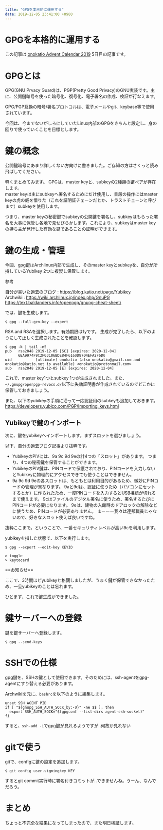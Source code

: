 ```yaml
---
title: "GPGを本格的に運用する"
date: 2019-12-05 23:41:00 +0900
---
```


GPGを本格的に運用する
===

この記事は [onokatio Advent Calendar 2019](https://blog.katio.net/adventcalendar/2019/onokatio) 5日目の記事です。

# GPGとは

GPG(GNU Prvacy Guard)は、PGP(Pretty Good Privacy)のGNU実装です。主に、公開鍵暗号を使った暗号化、復号化、電子署名の作成、検証が行なえます。

GPG/PGP互換の暗号/署名プロトコルは、電子メールやgit、keybase等で使用されています。

今回は、今までないがしろにしていたLinux内部のGPGをきちんと設定し、身の回りで使っていくことを目標とします。

# 鍵の概念

公開鍵暗号にあまり詳しくない方向けに書きました。ご存知の方はさくっと読み飛ばしてください。

軽くまとめてみます。
GPGは、master keyと、subkeyの2種類の鍵ペアが存在します。  
master keyは主にsubkeyへ署名するためにだけ使用し、普段の操作にはmaster keyの虎の威を借りた（これを証明証チェーンだとか、トラストチェーンと呼びます）subkeyを使用します。 

つまり、master keyの秘密鍵でsubkeyの公開鍵を署名し、subkeyはもらった署名を大事に保管し各地で見せびらかします。これにより、subkeyはmaster keyの持ち主が発行した有効な鍵であることの証明ができます。

# 鍵の生成・管理

今回、gpg鍵はArchlinux内部で生成し、そのmaster keyとsubkeyを、自分が所持しているYubikey 2つに複製し保管します。

参考

自分が書いた過去のブログ : https://blog.katio.net/page/Yubikey  
Archwiki : https://wiki.archlinux.jp/index.php/GnuPG  
https://text.baldanders.info/openpgp/gnupg-cheat-sheet/

では、鍵を生成します。

```shell
$ gpg --full-gen-key --expert
```

RSA and RSAを選択します。有効期限は1yです。
生成が完了したら、以下のようにして正しく生成されたことを確認します。

```shell
$ gpg -k | tail -n5
pub   rsa2048 2019-12-05 [SC] [expires: 2020-12-04]
      6EA9974F9C2F03106BDE84F6160D8704EFA2F6D0
uid           [ultimate] onokatio (also onokatio@gmail.com and onokatio@katio.net is available) <onokatio@protonmail.com>
sub   rsa2048 2019-12-05 [E] [expires: 2020-12-04]
```

これで、master key1つとsubkey 1つが生成されました。また、`~/.gnupg/openpgp-revocs.d/`以下に失効証明書が作成されているのでどこかに保管しておきましょう。

また、以下のyubikeyの手順に沿って一応認証用のsubkeyも追加しておきます。
https://developers.yubico.com/PGP/Importing_keys.html

## Yubikeyで鍵のインポート

次に、鍵をyubikeyへインポートします。まずスロットを選びましょう。

以下、自分の過去ブログ記事より抜粋です。

- YubikeyのPIVには、9a 9c 9d 9eの計4つの「スロット」があります。 つまり、4つの秘密鍵を保管することができます。
- YubikeyのPIV鍵は、PINコードで保護されており、PINコードを入力しないとYubikeyに物理的にアクセスできても使うことはできません。
- 9a 9c 9d 9eの各スロットは、もともとは利用目的があるため、微妙にPINコードの管理が異なります。 9aと9dは、認証に使うため（パソコンにセットするとか）に作られたため、一度PINコードを入力するとUSB接続が切れるまで使えます。 9cはファイルのデジタル署名に使うため、署名するたびにPINコードが必要になります。 9eは、建物の入館時のドアロックの解除などに使うため、PINコードが必要ありません。 まーーー我々は連邦職員じゃないので、好きなスロット使えば良いですね。

抜粋ここまで。ということで、一番セキュリティレベルが高い9cを利用します。

yubikeyを指した状態で、以下を実行します。

```
$ gpg --expert --edit-key KEYID

> toggle
> keytocard
```


==お知らせ==

ここで、3時間ほどyubikeyと格闘しましたが、うまく鍵が保管できなかったため、一旦yubikeyのことは忘れます。

ひとまず、これで鍵生成ができました。

# 鍵サーバーへの登録

鍵を鍵サーバーへ登録します。

```
$ gpg --send-keys
```

# SSHでの仕様

gpg鍵を、SSHの鍵として使用できます。そのためには、ssh-agentをgpg-agentにすり替える必要があります。

Archwikiを元に、`bashrc`を以下のように編集します。


```
unset SSH_AGENT_PID
if [ "${gnupg_SSH_AUTH_SOCK_by:-0}" -ne $$ ]; then
  export SSH_AUTH_SOCK="$(gpgconf --list-dirs agent-ssh-socket)"
fi
```

すると、`ssh-add -L`でgpg鍵が見れるようですが‥何故か見れない

# gitで使う

gitで、configに鍵の設定を追加します。

```
$ git config user.signingkey KEY
```

するとgit commit実行時に署名付きコミットが‥できませんね。うーん、なんでだろう。

# まとめ

ちょっと不完全な結果になってしまったので、また明日検証します。
